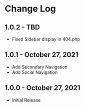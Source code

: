 # Change Log

## 1.0.2 - TBD
- Fixed Sidebar display in 404.php

## 1.0.1 - October 27, 2021
- Add Secondary Navigation
- Add Social Navigation

## 1.0.0 - October 27, 2021
- Initial Release